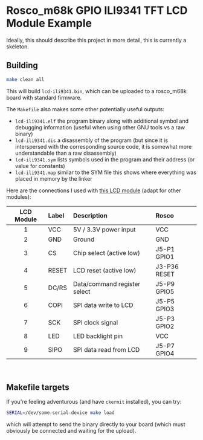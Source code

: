 # Rosco_m68k GPIO ILI9341 TFT LCD Module Example

Ideally, this should describe this project in more detail, this is currently a skeleton.

## Building

```bash
make clean all
```

This will build `lcd-ili9341.bin`, which can be uploaded to a rosco_m68k
board with standard firmware.

The `Makefile` also makes some other potentially useful outputs:

* `lcd-ili9341.elf` the program binary along with additional symbol and debugging information (useful when using other GNU tools vs a raw binary)
* `lcd-ili9341.dis` a disassembly of the program (but since it is interspersed with the corresponding source code, it is somewhat more understandable than a raw disassembly)
* `lcd-ili9341.sym` lists symbols used in the program and their address (or value for constants)
* `lcd-ili9341.map` similar to the SYM file this shows where everything was placed in memory by the linker

Here are the connections I used with [this LCD module](http://www.lcdwiki.com/2.2inch_SPI_Module_ILI9341_SKU:MSP2202) (adapt for other modules):

| LCD Module | Label    | Description                  | Rosco       |
| :--------: | :------- | :--------------------------- | :---------- |
| 1          | VCC      | 5V / 3.3V power input        | VCC         |
| 2          | GND      | Ground                       | GND         |
| 3          | CS       | Chip select (active low)     | J5-P1 GPIO1 |
| 4          | RESET    | LCD reset (active low)       | J3-P36 RESET|
| 5          | DC/RS    | Data/command register select | J5-P9 GPIO5 |
| 6          | COPI     | SPI data write to LCD        | J5-P5 GPIO3 |
| 7          | SCK      | SPI clock signal             | J5-P3 GPIO2 |
| 8          | LED      | LED backlight pin            | VCC         |
| 9          | SIPO     | SPI data read from LCD       | J5-P7 GPIO4 |
<br>

## Makefile targets

If you're feeling adventurous (and have `ckermit` installed), you
can try:

```bash
SERIAL=/dev/some-serial-device make load
```

which will attempt to send the binary directly to your board (which
must obviously be connected and waiting for the upload).
